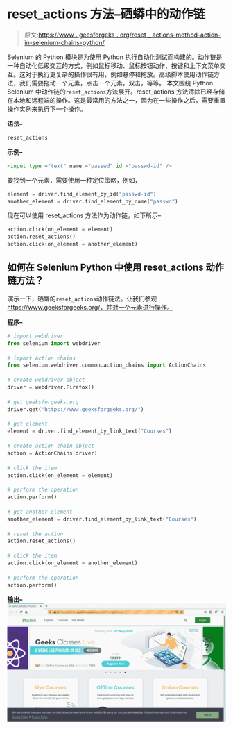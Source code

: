 # reset_actions 方法–硒蟒中的动作链

> 原文:[https://www . geesforgeks . org/reset _ actions-method-action-in-selenium-chains-python/](https://www.geeksforgeeks.org/reset_actions-method-action-chains-in-selenium-python/)

Selenium 的 Python 模块是为使用 Python 执行自动化测试而构建的。动作链是一种自动化低级交互的方式，例如鼠标移动、鼠标按钮动作、按键和上下文菜单交互。这对于执行更复杂的操作很有用，例如悬停和拖放。高级脚本使用动作链方法，我们需要拖动一个元素，点击一个元素，双击，等等。
本文围绕 Python Selenium 中动作链的`reset_actions`方法展开。reset_actions 方法清除已经存储在本地和远程端的操作。这是最常用的方法之一，因为在一些操作之后，需要重置操作实例来执行下一个操作。

**语法–**

```py
reset_actions
```

**示例–**

```py
<input type ="text" name ="passwd" id ="passwd-id" />
```

要找到一个元素，需要使用一种定位策略，例如，

```py
element = driver.find_element_by_id("passwd-id")
another_element = driver.find_element_by_name("passwd")
```

现在可以使用 reset_actions 方法作为动作链，如下所示–

```py
action.click(on_element = element)
action.reset_actions()
action.click(on_element = another_element)

```

## 如何在 Selenium Python 中使用 reset_actions 动作链方法？

演示一下，硒蟒的`reset_actions`动作链法。让我们参观 https://www.geeksforgeeks.org/，并对一个元素进行操作。

**程序–**

```py
# import webdriver
from selenium import webdriver

# import Action chains 
from selenium.webdriver.common.action_chains import ActionChains

# create webdriver object
driver = webdriver.Firefox()

# get geeksforgeeks.org
driver.get("https://www.geeksforgeeks.org/")

# get element 
element = driver.find_element_by_link_text("Courses")

# create action chain object
action = ActionChains(driver)

# click the item
action.click(on_element = element)

# perform the operation
action.perform()

# get another element 
another_element = driver.find_element_by_link_text("Courses")

# reset the action
action.reset_actions()

# click the item
action.click(on_element = another_element)

# perform the operation
action.perform()
```

**输出–**
![action-chains-selenium-Python](img/c1a36810b15e8c6b0ce195fea1bd05c7.png)
